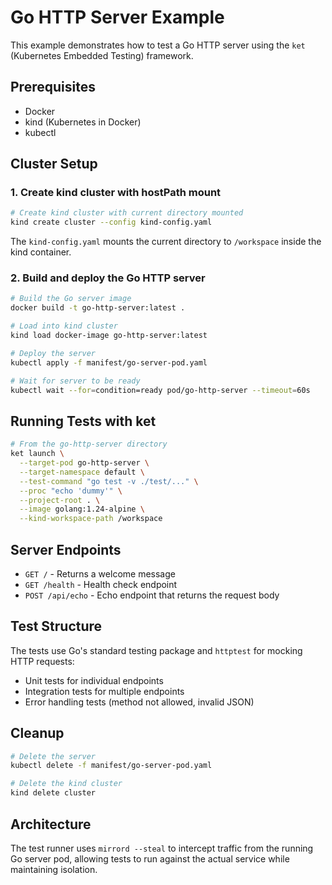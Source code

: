 # Go HTTP Server Example

This example demonstrates how to test a Go HTTP server using the `ket` (Kubernetes Embedded Testing) framework.

## Prerequisites

- Docker
- kind (Kubernetes in Docker)
- kubectl

## Cluster Setup

### 1. Create kind cluster with hostPath mount

```bash
# Create kind cluster with current directory mounted
kind create cluster --config kind-config.yaml
```

The `kind-config.yaml` mounts the current directory to `/workspace` inside the kind container.

### 2. Build and deploy the Go HTTP server

```bash
# Build the Go server image
docker build -t go-http-server:latest .

# Load into kind cluster
kind load docker-image go-http-server:latest

# Deploy the server
kubectl apply -f manifest/go-server-pod.yaml

# Wait for server to be ready
kubectl wait --for=condition=ready pod/go-http-server --timeout=60s
```

## Running Tests with ket

```bash
# From the go-http-server directory
ket launch \
  --target-pod go-http-server \
  --target-namespace default \
  --test-command "go test -v ./test/..." \
  --proc "echo 'dummy'" \
  --project-root . \
  --image golang:1.24-alpine \
  --kind-workspace-path /workspace
```

## Server Endpoints

- `GET /` - Returns a welcome message
- `GET /health` - Health check endpoint
- `POST /api/echo` - Echo endpoint that returns the request body

## Test Structure

The tests use Go's standard testing package and `httptest` for mocking HTTP requests:

- Unit tests for individual endpoints
- Integration tests for multiple endpoints
- Error handling tests (method not allowed, invalid JSON)

## Cleanup

```bash
# Delete the server
kubectl delete -f manifest/go-server-pod.yaml

# Delete the kind cluster
kind delete cluster
```

## Architecture

The test runner uses `mirrord --steal` to intercept traffic from the running Go server pod, allowing tests to run against the actual service while maintaining isolation.
